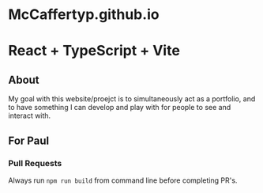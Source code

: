 # McCaffertyp.github.io

# React + TypeScript + Vite

## About
My goal with this website/proejct is to simultaneously act as a portfolio, and to have something I can develop and play with for people to see and interact with.

## For Paul
### Pull Requests
Always run `npm run build` from command line before completing PR's.
